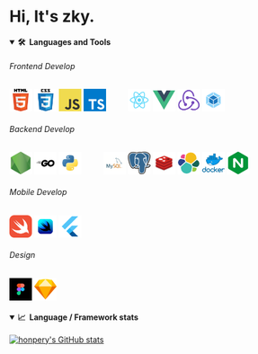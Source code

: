 # Hi, It's zky.


<details open>
  <summary><b>🛠️&nbsp;&nbsp;Languages&nbsp;and&nbsp;Tools</b></summary>

  <h6>Frontend Develop</h6>
  <code><img height="40" src="https://github.com/github/explore/blob/main/topics/html/html.png?raw=true"></code>
  <code><img height="40" src="https://github.com/github/explore/blob/main/topics/css/css.png?raw=true"></code>
  <code><img height="40" src="https://github.com/github/explore/blob/main/topics/javascript/javascript.png?raw=true"></code>
  <code><img height="40" src="https://github.com/github/explore/blob/main/topics/typescript/typescript.png?raw=true"></code>
  <span>&nbsp;&nbsp;&nbsp;&nbsp;&nbsp;&nbsp;&nbsp;&nbsp;</span>
  <code><img height="40" src="https://github.com/github/explore/blob/main/topics/react/react.png?raw=true"></code>
  <code><img height="40" src="https://github.com/github/explore/blob/main/topics/vue/vue.png?raw=true"></code>
  <code><img height="40" src="https://github.com/github/explore/blob/main/topics/redux/redux.png?raw=true"></code>
  <code><img height="40" src="https://github.com/github/explore/blob/main/topics/webpack/webpack.png?raw=true"></code>

  <h6>Backend Develop</h6>
  <code><img height="40" src="https://github.com/github/explore/blob/main/topics/nodejs/nodejs.png?raw=true"></code>
  <code><img height="40" src="https://github.com/github/explore/blob/main/topics/go/go.png?raw=true"></code>
  <code><img height="40" src="https://github.com/github/explore/blob/main/topics/python/python.png?raw=true"></code>
  <span>&nbsp;&nbsp;&nbsp;&nbsp;&nbsp;&nbsp;&nbsp;&nbsp;</span>
  <code><img height="40" src="https://github.com/github/explore/blob/main/topics/mysql/mysql.png?raw=true"></code>
  <code><img height="40" src="https://github.com/github/explore/blob/main/topics/postgresql/postgresql.png?raw=true"></code>
  <code><img height="40" src="https://github.com/github/explore/blob/main/topics/redis/redis.png?raw=true"></code>
  <code><img height="40" src="https://github.com/github/explore/blob/main/topics/elasticsearch/elasticsearch.png?raw=true"></code>
  <code><img height="40" src="https://github.com/github/explore/blob/main/topics/docker/docker.png?raw=true"></code>
  <code><img height="40" src="https://github.com/github/explore/blob/main/topics/nginx/nginx.png?raw=true"></code>

  <h6>Mobile Develop</h6>
  <code><img height="40" src="https://github.com/github/explore/blob/main/topics/swift/swift.png?raw=true"></code>
  <code><img height="40" src="https://github.com/github/explore/blob/main/topics/swiftui/swiftui.png?raw=true"></code>
  <code><img height="40" src="https://github.com/github/explore/blob/main/topics/flutter/flutter.png?raw=true"></code>
  
  <h6>Design</h6>
  <code><img height="40" src="https://github.com/github/explore/blob/main/topics/figma/figma.png?raw=true"></code>
  <code><img height="40" src="https://github.com/github/explore/blob/main/topics/sketch/sketch.png?raw=true"></code>
</details>

<br/>

<details open>
  <summary><b>📈&nbsp;&nbsp;Language&nbsp;/&nbsp;Framework&nbsp;stats</b></summary>
  <br/>
  <a href="https://github.com/anuraghazra/github-readme-stats">
    <img src="https://github-readme-stats.vercel.app/api?username=honpery" alt="honpery's GitHub stats"/>
  </a>
</details>
